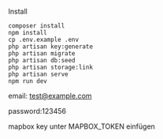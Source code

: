 Install

```
composer install
npm install
cp .env.example .env
php artisan key:generate
php artisan migrate
php artisan db:seed
php artisan storage:link
php artisan serve
npm run dev
```

email: test@example.com

password:123456

mapbox key unter MAPBOX_TOKEN einfügen
